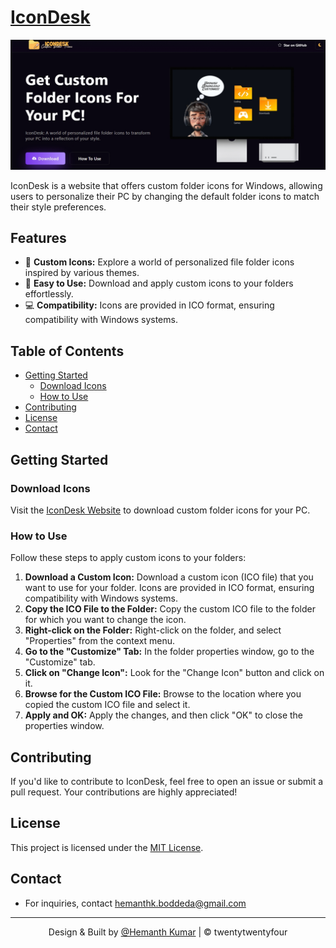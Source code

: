 # <a href="https://github.com/hemanth-kumar-boddeda" target="_blank">IconDesk</a>

![IconDesk Logo](assets/images/screenshot.jpeg)

IconDesk is a website that offers custom folder icons for Windows, allowing users to personalize their PC by changing the default folder icons to match their style preferences.

## Features

- 🎨 **Custom Icons:** Explore a world of personalized file folder icons inspired by various themes.
- 🚀 **Easy to Use:** Download and apply custom icons to your folders effortlessly.
- 💻 **Compatibility:** Icons are provided in ICO format, ensuring compatibility with Windows systems.

## Table of Contents

- [Getting Started](#getting-started)
  - [Download Icons](#download-icons)
  - [How to Use](#how-to-use)
- [Contributing](#contributing)
- [License](#license)
- [Contact](#contact)

## Getting Started

### Download Icons

Visit the [IconDesk Website](https://github.com/hemanth-kumar-boddeda) to download custom folder icons for your PC.

### How to Use

Follow these steps to apply custom icons to your folders:

1. **Download a Custom Icon:** Download a custom icon (ICO file) that you want to use for your folder. Icons are provided in ICO format, ensuring compatibility with Windows systems.
2. **Copy the ICO File to the Folder:** Copy the custom ICO file to the folder for which you want to change the icon.
3. **Right-click on the Folder:** Right-click on the folder, and select "Properties" from the context menu.
4. **Go to the "Customize" Tab:** In the folder properties window, go to the "Customize" tab.
5. **Click on "Change Icon":** Look for the "Change Icon" button and click on it.
6. **Browse for the Custom ICO File:** Browse to the location where you copied the custom ICO file and select it.
7. **Apply and OK:** Apply the changes, and then click "OK" to close the properties window.

## Contributing

If you'd like to contribute to IconDesk, feel free to open an issue or submit a pull request. Your contributions are highly appreciated!

## License

This project is licensed under the [MIT License](LICENSE).

## Contact

- For inquiries, contact hemanthk.boddeda@gmail.com

---

<p align="center">Design & Built by <a href="https://github.com/hemanth-kumar-boddeda">@Hemanth Kumar</a> | &copy; twentytwentyfour</p>
